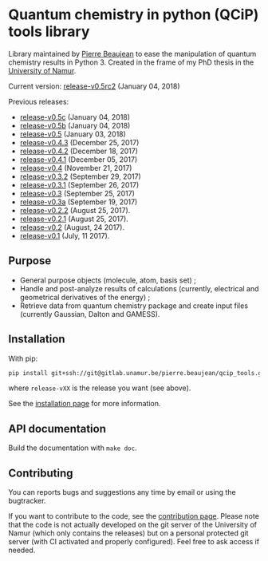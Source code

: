 # Quantum chemistry in python (QCiP) tools library

Library maintained by [Pierre Beaujean](pierre.beaujean@unamur.be) to ease the manipulation of quantum chemistry results in Python 3. Created in the frame of my PhD thesis in the [University of Namur](https://www.unamur.be).

<!-- STABLE: -->
Current version: [release-v0.5rc2](https://gitlab.unamur.be/pierre.beaujean/qcip_tools/tree/release-v0.5rc2) (January 04, 2018)

Previous releases:

<!-- PREVIOUS: -->
+  [release-v0.5c](https://gitlab.unamur.be/pierre.beaujean/qcip_tools/tree/release-v0.5c) (January 04, 2018)
+  [release-v0.5b](https://gitlab.unamur.be/pierre.beaujean/qcip_tools/tree/release-v0.5b) (January 04, 2018)
+  [release-v0.5](https://gitlab.unamur.be/pierre.beaujean/qcip_tools/tree/release-v0.5) (January 03, 2018)
+  [release-v0.4.3](https://gitlab.unamur.be/pierre.beaujean/qcip_tools/tree/release-v0.4.3) (December 25, 2017)
+  [release-v0.4.2](https://gitlab.unamur.be/pierre.beaujean/qcip_tools/tree/release-v0.4.2) (December 18, 2017)
+ [release-v0.4.1](https://gitlab.unamur.be/pierre.beaujean/qcip_tools/tree/release-v0.4.1) (December 05, 2017)
+ [release-v0.4](https://gitlab.unamur.be/pierre.beaujean/qcip_tools/tree/release-v0.4) (November 21, 2017)
+ [release-v0.3.2](https://gitlab.unamur.be/pierre.beaujean/qcip_tools/tree/release-v0.3.2) (September 29, 2017)
+ [release-v0.3.1](https://gitlab.unamur.be/pierre.beaujean/qcip_tools/tree/release-v0.3.1) (September 26, 2017)
+ [release-v0.3](https://gitlab.unamur.be/pierre.beaujean/qcip_tools/tree/release-v0.3) (September 25, 2017)
+ [release-v0.3a](https://gitlab.unamur.be/pierre.beaujean/qcip_tools/tree/release-v0.3a) (September 19, 2017)
+ [release-v0.2.2](https://gitlab.unamur.be/pierre.beaujean/qcip_tools/tree/release-v0.2.2) (August 25, 2017).
+ [release-v0.2.1](https://gitlab.unamur.be/pierre.beaujean/qcip_tools/tree/release-v0.2.1) (August 25, 2017).
+ [release-v0.2](https://gitlab.unamur.be/pierre.beaujean/qcip_tools/tree/release-v0.2) (August, 24 2017).
+ [release-v0.1](https://gitlab.unamur.be/pierre.beaujean/qcip_tools/tree/release-v0.1) (July, 11 2017).

## Purpose

+ General purpose objects (molecule, atom, basis set) ;
+ Handle and post-analyze results of calculations (currently, electrical and geometrical derivatives of the energy) ;
+ Retrieve data from quantum chemistry package and create input files (currently Gaussian, Dalton and GAMESS).

## Installation

With pip:

```bash
pip install git+ssh://git@gitlab.unamur.be/pierre.beaujean/qcip_tools.git@release-vXX
```

where `release-vXX` is the release you want (see above).

See the [installation page](./documentation/source/install.rst) for more information.

## API documentation

Build the documentation with `make doc`.

## Contributing

You can reports bugs and suggestions any time by email or using the bugtracker.

If you want to contribute to the code, see the [contribution page](./documentation/source/contributing.rst). 
Please note that the code is not actually developed on the git server of the University of Namur (which only contains the releases) but on a personal protected git server (with CI activated and properly configured). 
Feel free to ask access if needed.
